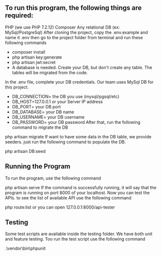 ## To run this program, the following things are required:

PHP (we use PHP 7.2.12)
Composer
Any relational DB (ex: MySql/PostgreSql)
After cloning the project, copy the .env.example and name it .env then go to the project folder from terminal and run these following commands

- composer install
- php artisan key:generate
- php artisan jwt:secret
- A database is needed. Create your DB, but don't create any table. The tables will be migrated from the code.

In the .env file, complete your DB credentials. Our team uses MySql DB for this project.

- DB_CONNECTION= the DB you use (mysql/pgsql/etc)
- DB_HOST=127.0.0.1 or your Server IP address
- DB_PORT= your DB port
- DB_DATABASE= your DB name
- DB_USERNAME= your DB username
- DB_PASSWORD= your DB password
After that, run the following command to migrate the DB

php artisan migrate
If want to have some data in the DB table, we provide seeders. just run the following command to populate the DB.

php artisan DB:seed 

## Running the Program
To run the program, use the following command

php artisan serve
If the command is successfully running, it will say that the program is running on port 8000 of your localhost. Now you can test the APIs. to see the list of available API use the following command

php route:list or you can open 127.0.0.1:8000/api-tester

## Testing
Some test scripts are available inside the testing folder. We have both unit and feature testing. Too run the test script use the following command

.\vendor\bin\phpunit
